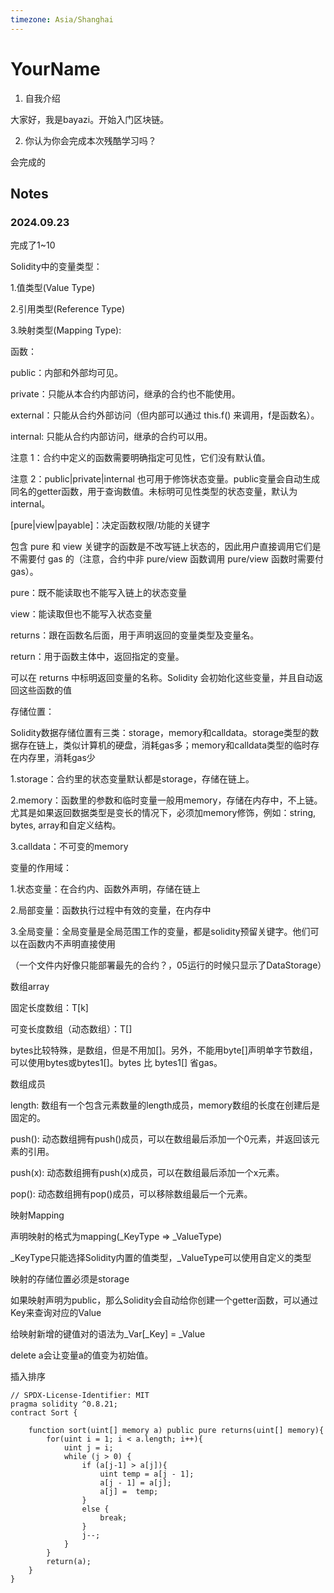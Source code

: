 ```yaml
---
timezone: Asia/Shanghai
---
```



# YourName

1. 自我介绍

大家好，我是bayazi。开始入门区块链。

2. 你认为你会完成本次残酷学习吗？

会完成的
   
## Notes

<!-- Content_START -->

### 2024.09.23

完成了1~10

Solidity中的变量类型：

1.值类型(Value Type)

2.引用类型(Reference Type)

3.映射类型(Mapping Type):

函数：

public：内部和外部均可见。

private：只能从本合约内部访问，继承的合约也不能使用。

external：只能从合约外部访问（但内部可以通过 this.f() 来调用，f是函数名）。

internal: 只能从合约内部访问，继承的合约可以用。

注意 1：合约中定义的函数需要明确指定可见性，它们没有默认值。

注意 2：public|private|internal 也可用于修饰状态变量。public变量会自动生成同名的getter函数，用于查询数值。未标明可见性类型的状态变量，默认为internal。

[pure|view|payable]：决定函数权限/功能的关键字

包含 pure 和 view 关键字的函数是不改写链上状态的，因此用户直接调用它们是不需要付 gas 的（注意，合约中非 pure/view 函数调用 pure/view 函数时需要付gas）。

pure：既不能读取也不能写入链上的状态变量

view：能读取但也不能写入状态变量

returns：跟在函数名后面，用于声明返回的变量类型及变量名。

return：用于函数主体中，返回指定的变量。

可以在 returns 中标明返回变量的名称。Solidity 会初始化这些变量，并且自动返回这些函数的值

存储位置：

Solidity数据存储位置有三类：storage，memory和calldata。storage类型的数据存在链上，类似计算机的硬盘，消耗gas多；memory和calldata类型的临时存在内存里，消耗gas少

1.storage：合约里的状态变量默认都是storage，存储在链上。

2.memory：函数里的参数和临时变量一般用memory，存储在内存中，不上链。尤其是如果返回数据类型是变长的情况下，必须加memory修饰，例如：string, bytes, array和自定义结构。

3.calldata：不可变的memory

变量的作用域：

1.状态变量：在合约内、函数外声明，存储在链上

2.局部变量：函数执行过程中有效的变量，在内存中

3.全局变量：全局变量是全局范围工作的变量，都是solidity预留关键字。他们可以在函数内不声明直接使用

（一个文件内好像只能部署最先的合约？，05运行的时候只显示了DataStorage）

数组array

固定长度数组：T[k]

可变长度数组（动态数组）：T[]

bytes比较特殊，是数组，但是不用加[]。另外，不能用byte[]声明单字节数组，可以使用bytes或bytes1[]。bytes 比 bytes1[] 省gas。

数组成员

length: 数组有一个包含元素数量的length成员，memory数组的长度在创建后是固定的。

push(): 动态数组拥有push()成员，可以在数组最后添加一个0元素，并返回该元素的引用。

push(x): 动态数组拥有push(x)成员，可以在数组最后添加一个x元素。

pop(): 动态数组拥有pop()成员，可以移除数组最后一个元素。

映射Mapping

声明映射的格式为mapping(_KeyType => _ValueType)

_KeyType只能选择Solidity内置的值类型，_ValueType可以使用自定义的类型

映射的存储位置必须是storage

如果映射声明为public，那么Solidity会自动给你创建一个getter函数，可以通过Key来查询对应的Value

给映射新增的键值对的语法为_Var[_Key] = _Value

delete a会让变量a的值变为初始值。

插入排序

```
// SPDX-License-Identifier: MIT
pragma solidity ^0.8.21;
contract Sort {

    function sort(uint[] memory a) public pure returns(uint[] memory){
        for(uint i = 1; i < a.length; i++){
            uint j = i;
            while (j > 0) {
                if (a[j-1] > a[j]){
                    uint temp = a[j - 1];
                    a[j - 1] = a[j];
                    a[j] =  temp;
                }
                else {
                    break;
                }
                j--;
            }
        }
        return(a);
    }
}
```

<!-- Content_END -->
